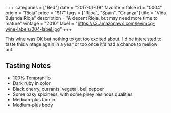 +++
categories = ["Red"]
date = "2017-01-08"
favorite = false
id = "0004"
origin = "Rioja"
price = "$17"
tags = ["Rijoa", "Spain", "Crianza"]
title = "Viña Bujanda Rioja"
description = "A decent Rioja, but may need more time to mature"
vintage = "2010"
label = "https://s3.amazonaws.com/levimcg-wine-labels/004-label.jpg"
+++

This wine was OK but nothing to get too excited about. I'd be interested to taste this vintage again in a year or too once it's had a chance to mellow out.

## Tasting Notes
- 100% Tempranillo
- Dark ruby in color
- Black cherry, currants, vegetal, bell pepper
- Some oaky spiciness, with some piney resinous qualities
- Medium-plus tannin
- Medium-plus body
